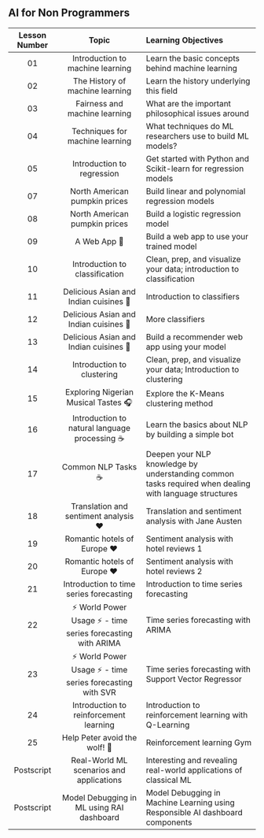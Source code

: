 
## AI for Non Programmers

| Lesson Number |                             Topic                              |              Learning Objectives                                                                                                          
| :-----------: | :------------------------------------------------------------: | :-----------------------------------------------  |
|      01       |                Introduction to machine learning                |     Learn the basic concepts behind machine learning | |                                                                                                            
|      02       |                The History of machine learning                 |     Learn the history underlying this field    |                                                                                                                               
|      03       |                 Fairness and machine learning                  |  What are the important philosophical issues around |fairness that students should consider when building and applying ML models?                                   
|      04       |                Techniques for machine learning                 |  What techniques do ML researchers use to build ML models?                                                                                                           
|      05       |                   Introduction to regression                   |  Get started with Python and Scikit-learn for regression models                                                                         
|      07       |                North American pumpkin prices                 |    Build linear and polynomial regression models                                                                                          
|      08       |                North American pumpkin prices                 |        Build a logistic regression model                                                                                                   
|      09       |                          A Web App 🔌                          |       Build a web app to use your trained model                                                                                            
|      10       |                 Introduction to classification                 |      Clean, prep, and visualize your data; introduction to classification                                                          
|      11       |             Delicious Asian and Indian cuisines 🍜           |      Introduction to classifiers                                                                                                     
|      12       |             Delicious Asian and Indian cuisines 🍜             |        More classifiers                                                                                                                
|      13       |             Delicious Asian and Indian cuisines 🍜             |        Build a recommender web app using your model                                                                                                                           
|      14       |                   Introduction to clustering                   |            Clean, prep, and visualize your data; Introduction to clustering                                                                   
|      15       |              Exploring Nigerian Musical Tastes 🎧              |          Explore the K-Means clustering method                                                                                                    
|      16       |        Introduction to natural language processing ☕️         |      Learn the basics about NLP by building a simple bot                                                                                                                           
|      17       |                      Common NLP Tasks ☕️                      |      Deepen your NLP knowledge by understanding common tasks required when dealing with language structures                                                                                        
|      18       |             Translation and sentiment analysis ♥️              |    Translation and sentiment analysis with Jane Austen                                                                                                                                                                              
|      19       |                  Romantic hotels of Europe ♥️                  |      Sentiment analysis with hotel reviews 1                                                                                                                                                                                            
|      20       |                  Romantic hotels of Europe ♥️                  |  Sentiment analysis with hotel reviews 2                                                                                         |                                                                                                           
|      21       |            Introduction to time series forecasting             |      Introduction to time series forecasting                                                                                         |                                                                                                            
|      22       | ⚡️ World Power Usage ⚡️ - time series forecasting with ARIMA |        Time series forecasting with ARIMA                                                                                              |                                                                                                        
|      23       |  ⚡️ World Power Usage ⚡️ - time series forecasting with SVR  |       Time series forecasting with Support Vector Regressor                                                                                                                                                                                       
|      24       |             Introduction to reinforcement learning             | Introduction to reinforcement learning with Q-Learning                                                                                                                                                                                  
|      25       |                 Help Peter avoid the wolf! 🐺                  | Reinforcement learning Gym                                                                                                      |                                                                                                                                        
|  Postscript   |            Real-World ML scenarios and applications            |     Interesting and revealing real-world applications of classical ML                                                               |                                                                                                             
|  Postscript   |            Model Debugging in ML using RAI dashboard          |      Model Debugging in Machine Learning using Responsible AI dashboard components                                                                                                                                                  



